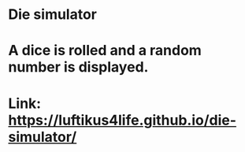 # Die simulator
# A dice is rolled and a random number is displayed.
# Link: https://luftikus4life.github.io/die-simulator/

